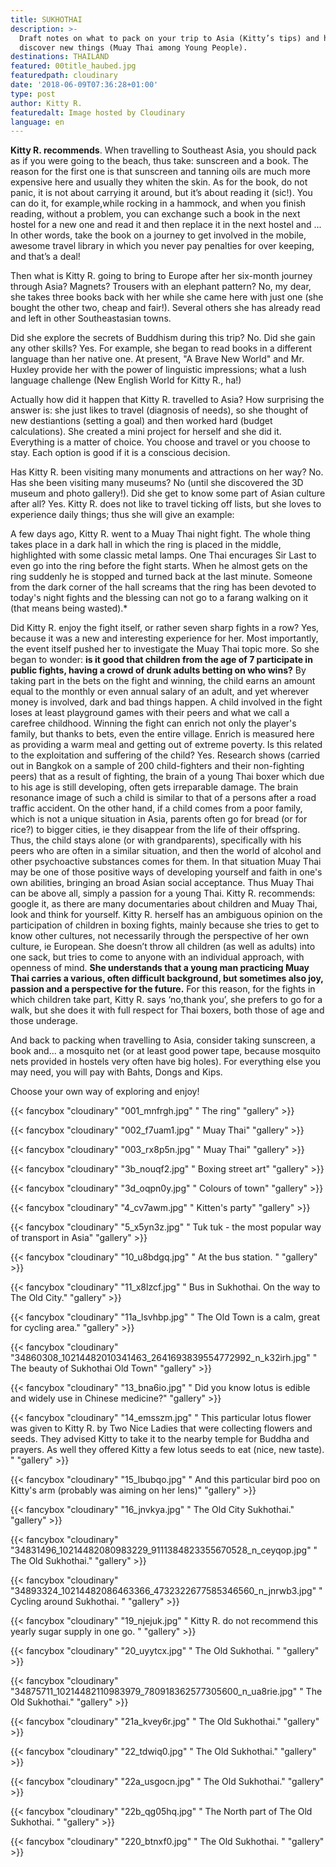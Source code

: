 ```yaml
---
title: SUKHOTHAI
description: >-
  Draft notes on what to pack on your trip to Asia (Kitty’s tips) and her way to
  discover new things (Muay Thai among Young People).
destinations: THAILAND
featured: 00title_haubed.jpg
featuredpath: cloudinary
date: '2018-06-09T07:36:28+01:00'
type: post
author: Kitty R.
featuredalt: Image hosted by Cloudinary
language: en
---
```

**Kitty R. recommends**. When travelling to Southeast Asia, you should pack as if you were going to the beach, thus take: sunscreen and a book. The reason for the first one is that sunscreen and tanning oils are much more expensive here and usually they whiten the skin. As for the book, do not panic, it is not about carrying it around, but it’s about reading it (sic!). You can do it, for example,while rocking in a hammock, and when you finish reading, without a problem, you can exchange such a book in the next hostel for a new one and read it and then replace it in the next hostel and ... In other words, take the book on a journey to get involved in the mobile, awesome travel library in which you never pay penalties for over keeping, and that’s a deal!

Then what is Kitty R. going to bring to Europe after her six-month journey through Asia? Magnets? Trousers with an elephant pattern? No, my dear, she takes three books back with her while she came here with just one (she bought the other two, cheap and fair!). Several others she has already read and left in other Southeastasian towns.

Did she explore the secrets of Buddhism during this trip? No. Did she gain any other skills? Yes. For example, she began to read books in a different language than her native one. At present, "A Brave New World" and Mr. Huxley provide her with the power of linguistic impressions; what a lush language challenge (New English World for Kitty R., ha!)

Actually how did it happen that Kitty R. travelled to Asia? How surprising the answer is: she just likes to travel (diagnosis of needs), so she thought of new destiantions (setting a goal) and then worked hard (budget calculations). She created a mini project for herself and she did it. Everything is a matter of choice. You choose and travel or you choose to stay. Each option is good if it is a conscious decision.

Has Kitty R. been visiting many monuments and attractions on her way? No. Has she been visiting many museums? No (until she discovered the 3D museum and photo gallery!). Did she get to know some part of Asian culture after all? Yes. Kitty R. does not like to travel ticking off lists, but she loves to experience daily things; thus she will give an example: 

A few days ago, Kitty R. went to a Muay Thai night fight. The whole thing takes place in a dark hall in which the ring is placed in the middle, highlighted with some classic metal lamps. One Thai  encurages Sir Last to even go into the ring before the fight starts. When he almost gets on the ring suddenly he is stopped and turned back at the last minute. Someone from the dark corner of the hall screams that the ring has been devoted to today's night fights and the blessing can not go to a farang walking on it (that means being wasted).*

Did Kitty R. enjoy the fight itself, or rather seven sharp fights in a row? Yes, because it was a new and interesting experience for her. Most importantly, the event itself pushed her to investigate the Muay Thai topic more. So she began to wonder: **is it good that children from the age of 7 participate in public fights, having a crowd of drunk adults betting on who wins?** By taking part in the bets on the fight and winning, the child earns an amount equal to the monthly or even annual salary of an adult, and yet wherever money is involved, dark and bad things happen. A child involved in the fight loses at least playground games with their peers and what we call a carefree childhood. Winning the fight can enrich not only the player's family, but thanks to bets, even the entire village. Enrich is measured here as providing a warm meal and getting out of extreme poverty. Is this related to the exploitation and suffering of the child? Yes. Research shows (carried out in Bangkok on a sample of 200 child-fighters and their non-fighting peers) that as a result of fighting, the brain of a young Thai boxer which due to his age is still developing, often gets irreparable damage. The brain resonance image of such a child is similar to that of a persons after a road traffic accident. On the other hand, if a child comes from a poor family, which is not a unique situation in Asia, parents often go for bread (or for rice?) to bigger cities, ie they disappear from the life of their offspring. Thus, the child stays alone (or with grandparents), specifically with his peers who are often in a similar situation, and then the world of alcohol and other psychoactive substances comes for them. In that situation Muay Thai may be one of those positive ways of developing yourself and faith in one's own abilities, bringing an broad Asian social acceptance. Thus Muay Thai can be above all, simply a passion for a young Thai.
Kitty R. recommends: google it, as there are many documentaries about children and Muay Thai, look and think for yourself. Kitty R. herself has an ambiguous opinion on the participation of children in boxing fights, mainly because she tries to get to know other cultures, not necessarily through the perspective of her own culture, ie European. She doesn’t throw all children (as well as adults) into one sack, but tries to come to anyone with an individual approach, with openness of mind. **She understands that a young man practicing Muay Thai carries a various, often difficult background, but sometimes also joy, passion and a perspective for the future.** For this reason, for the fights in which children take part, Kitty R. says ‘no,thank you’, she prefers to go for a walk, but she does it with full respect for Thai boxers, both those of age and those underage.

And back to packing when travelling to Asia, consider taking sunscreen, a book and... a mosquito net (or at least good power tape, because mosquito nets provided in hostels very often have big holes). For everything else you may need, you will pay with Bahts, Dongs and Kips. 

Choose your own way of exploring and enjoy!

{{< fancybox "cloudinary" "001_mnfrgh.jpg" "          The ring" "gallery" >}}

{{< fancybox "cloudinary" "002_f7uam1.jpg" "          Muay Thai" "gallery" >}}

{{< fancybox "cloudinary" "003_rx8p5n.jpg" "          Muay Thai" "gallery" >}}

{{< fancybox "cloudinary" "3b_nouqf2.jpg" "          Boxing street art" "gallery" >}}

{{< fancybox "cloudinary" "3d_oqpn0y.jpg" "          Colours of town" "gallery" >}}

{{< fancybox "cloudinary" "4_cv7awm.jpg" "          Kitten's party" "gallery" >}}

{{< fancybox "cloudinary" "5_x5yn3z.jpg" "          Tuk tuk - the most popular way of transport in Asia" "gallery" >}}

{{< fancybox "cloudinary" "10_u8bdgq.jpg" "          At the bus station. " "gallery" >}}

{{< fancybox "cloudinary" "11_x8lzcf.jpg" "          Bus in Sukhothai. On the way to The Old City." "gallery" >}}

{{< fancybox "cloudinary" "11a_lsvhbp.jpg" "          The Old Town is a calm, great for cycling area." "gallery" >}}

{{< fancybox "cloudinary" "34860308_10214482010341463_2641693839554772992_n_k32irh.jpg" "          The beauty of Sukhothai Old Town" "gallery" >}}

{{< fancybox "cloudinary" "13_bna6io.jpg" "          Did you know lotus is edible and widely use in Chinese medicine?" "gallery" >}}

{{< fancybox "cloudinary" "14_emsszm.jpg" "          This particular lotus flower was given to Kitty R. by Two Nice Ladies that were collecting flowers and seeds. They advised Kitty to take it to the nearby temple for Buddha and prayers. As well they offered Kitty a few lotus seeds to eat (nice, new taste). " "gallery" >}}

{{< fancybox "cloudinary" "15_lbubqo.jpg" "          And this particular bird poo on Kitty's arm (probably was aiming on her lens)" "gallery" >}}

{{< fancybox "cloudinary" "16_jnvkya.jpg" "          The Old City Sukhothai." "gallery" >}}

{{< fancybox "cloudinary" "34831496_10214482080983229_9111384823355670528_n_ceyqop.jpg" "          The Old Sukhothai." "gallery" >}}

{{< fancybox "cloudinary" "34893324_10214482086463366_4732322677585346560_n_jnrwb3.jpg" "          Cycling around Sukhothai. " "gallery" >}}

{{< fancybox "cloudinary" "19_njejuk.jpg" "          Kitty R. do not recommend this yearly sugar supply in one go. " "gallery" >}}

{{< fancybox "cloudinary" "20_uyytcx.jpg" "          The Old Sukhothai. " "gallery" >}}

{{< fancybox "cloudinary" "34875711_10214482110983979_780918362577305600_n_ua8rie.jpg" "          The Old Sukhothai." "gallery" >}}

{{< fancybox "cloudinary" "21a_kvey6r.jpg" "          The Old Sukhothai." "gallery" >}}

{{< fancybox "cloudinary" "22_tdwiq0.jpg" "          The Old Sukhothai." "gallery" >}}

{{< fancybox "cloudinary" "22a_usgocn.jpg" "          The Old Sukhothai." "gallery" >}}

{{< fancybox "cloudinary" "22b_qg05hq.jpg" "          The North part of The Old Sukhothai. " "gallery" >}}

{{< fancybox "cloudinary" "220_btnxf0.jpg" "          The Old Sukhothai. " "gallery" >}}

